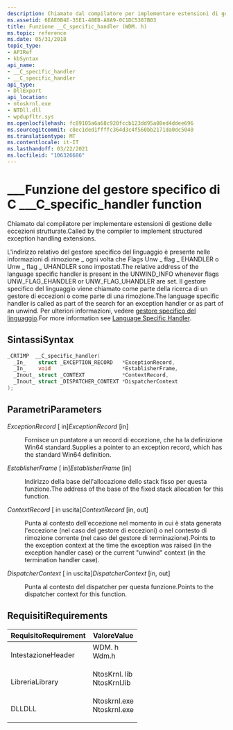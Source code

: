 ```yaml
---
description: Chiamato dal compilatore per implementare estensioni di gestione delle eccezioni strutturate.
ms.assetid: 6EAE0B4E-35E1-48EB-A8A9-0C1DC5387B03
title: Funzione __C_specific_handler (WDM. h)
ms.topic: reference
ms.date: 05/31/2018
topic_type:
- APIRef
- kbSyntax
api_name:
- __C_specific_handler
- __C_specific_handler
api_type:
- DllExport
api_location:
- ntoskrnl.exe
- NTDll.dll
- wpdupfltr.sys
ms.openlocfilehash: fc89105a6a68c920fccb123dd95a08ed4ddee696
ms.sourcegitcommit: c8ec1ded1ffffc364d3c4f560bb2171da0dc5040
ms.translationtype: MT
ms.contentlocale: it-IT
ms.lasthandoff: 03/22/2021
ms.locfileid: "106326686"
---
```

# <a name="__c_specific_handler-function"></a><span data-ttu-id="2c01d-103">\_\_\_Funzione del gestore specifico di C \_</span><span class="sxs-lookup"><span data-stu-id="2c01d-103">\_\_C\_specific\_handler function</span></span>

<span data-ttu-id="2c01d-104">Chiamato dal compilatore per implementare estensioni di gestione delle eccezioni strutturate.</span><span class="sxs-lookup"><span data-stu-id="2c01d-104">Called by the compiler to implement structured exception handling extensions.</span></span>

<span data-ttu-id="2c01d-105">L'indirizzo relativo del gestore specifico del linguaggio è presente nelle informazioni di rimozione \_ ogni volta che Flags Unw \_ flag \_ EHANDLER o Unw \_ flag \_ UHANDLER sono impostati.</span><span class="sxs-lookup"><span data-stu-id="2c01d-105">The relative address of the language specific handler is present in the UNWIND\_INFO whenever flags UNW\_FLAG\_EHANDLER or UNW\_FLAG\_UHANDLER are set.</span></span> <span data-ttu-id="2c01d-106">Il gestore specifico del linguaggio viene chiamato come parte della ricerca di un gestore di eccezioni o come parte di una rimozione.</span><span class="sxs-lookup"><span data-stu-id="2c01d-106">The language specific handler is called as part of the search for an exception handler or as part of an unwind.</span></span> <span data-ttu-id="2c01d-107">Per ulteriori informazioni, vedere [gestore specifico del linguaggio](/cpp/build/language-specific-handler).</span><span class="sxs-lookup"><span data-stu-id="2c01d-107">For more information see [Language Specific Handler](/cpp/build/language-specific-handler).</span></span>

## <a name="syntax"></a><span data-ttu-id="2c01d-108">Sintassi</span><span class="sxs-lookup"><span data-stu-id="2c01d-108">Syntax</span></span>


```C++
_CRTIMP  __C_specific_handler(
  _In_    struct _EXCEPTION_RECORD   *ExceptionRecord,
  _In_    void                       *EstablisherFrame,
  _Inout_ struct _CONTEXT            *ContextRecord,
  _Inout_ struct _DISPATCHER_CONTEXT *DispatcherContext
);
```



## <a name="parameters"></a><span data-ttu-id="2c01d-109">Parametri</span><span class="sxs-lookup"><span data-stu-id="2c01d-109">Parameters</span></span>

<dl> <dt>

<span data-ttu-id="2c01d-110">*ExceptionRecord* \[ in\]</span><span class="sxs-lookup"><span data-stu-id="2c01d-110">*ExceptionRecord* \[in\]</span></span>
</dt> <dd>

<span data-ttu-id="2c01d-111">Fornisce un puntatore a un record di eccezione, che ha la definizione Win64 standard.</span><span class="sxs-lookup"><span data-stu-id="2c01d-111">Supplies a pointer to an exception record, which has the standard Win64 definition.</span></span>

</dd> <dt>

<span data-ttu-id="2c01d-112">*EstablisherFrame* \[ in\]</span><span class="sxs-lookup"><span data-stu-id="2c01d-112">*EstablisherFrame* \[in\]</span></span>
</dt> <dd>

<span data-ttu-id="2c01d-113">Indirizzo della base dell'allocazione dello stack fisso per questa funzione.</span><span class="sxs-lookup"><span data-stu-id="2c01d-113">The address of the base of the fixed stack allocation for this function.</span></span>

</dd> <dt>

<span data-ttu-id="2c01d-114">*ContextRecord* \[ in uscita\]</span><span class="sxs-lookup"><span data-stu-id="2c01d-114">*ContextRecord* \[in, out\]</span></span>
</dt> <dd>

<span data-ttu-id="2c01d-115">Punta al contesto dell'eccezione nel momento in cui è stata generata l'eccezione (nel caso del gestore di eccezioni) o nel contesto di rimozione corrente (nel caso del gestore di terminazione).</span><span class="sxs-lookup"><span data-stu-id="2c01d-115">Points to the exception context at the time the exception was raised (in the exception handler case) or the current "unwind" context (in the termination handler case).</span></span>

</dd> <dt>

<span data-ttu-id="2c01d-116">*DispatcherContext* \[ in uscita\]</span><span class="sxs-lookup"><span data-stu-id="2c01d-116">*DispatcherContext* \[in, out\]</span></span>
</dt> <dd>

<span data-ttu-id="2c01d-117">Punta al contesto del dispatcher per questa funzione.</span><span class="sxs-lookup"><span data-stu-id="2c01d-117">Points to the dispatcher context for this function.</span></span>

</dd> </dl>

## <a name="requirements"></a><span data-ttu-id="2c01d-118">Requisiti</span><span class="sxs-lookup"><span data-stu-id="2c01d-118">Requirements</span></span>



| <span data-ttu-id="2c01d-119">Requisito</span><span class="sxs-lookup"><span data-stu-id="2c01d-119">Requirement</span></span> | <span data-ttu-id="2c01d-120">Valore</span><span class="sxs-lookup"><span data-stu-id="2c01d-120">Value</span></span> |
|--------------------|-----------------------------------------------------------------------------------------|
| <span data-ttu-id="2c01d-121">Intestazione</span><span class="sxs-lookup"><span data-stu-id="2c01d-121">Header</span></span><br/>  | <dl> <span data-ttu-id="2c01d-122"><dt>WDM. h</dt></span><span class="sxs-lookup"><span data-stu-id="2c01d-122"><dt>Wdm.h</dt></span></span> </dl>        |
| <span data-ttu-id="2c01d-123">Libreria</span><span class="sxs-lookup"><span data-stu-id="2c01d-123">Library</span></span><br/> | <dl> <span data-ttu-id="2c01d-124"><dt>NtosKrnl. lib</dt></span><span class="sxs-lookup"><span data-stu-id="2c01d-124"><dt>NtosKrnl.lib</dt></span></span> </dl> |
| <span data-ttu-id="2c01d-125">DLL</span><span class="sxs-lookup"><span data-stu-id="2c01d-125">DLL</span></span><br/>     | <dl> <span data-ttu-id="2c01d-126"><dt>Ntoskrnl.exe</dt></span><span class="sxs-lookup"><span data-stu-id="2c01d-126"><dt>Ntoskrnl.exe</dt></span></span> </dl> |



 

